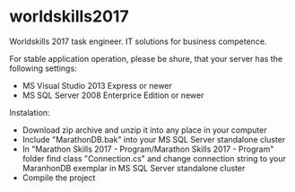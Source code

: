 # worldskills2017
Worldskills 2017 task engineer. IT solutions for business competence.

For stable application operation, please be shure, that your server has the following settings:
  - MS Visual Studio 2013 Express or newer
  - MS SQL Server 2008 Enterprice Edition or newer
 
 Instalation:
   - Download zip archive and unzip it into any place in your computer
   - Include "MarathonDB.bak" into your MS SQL Server standalone cluster
   - In "Marathon Skills 2017 - Program/Marathon Skills 2017 - Program" folder find class "Connection.cs" and change connection string to your MaranhonDB 
exemplar in MS SQL Server standalone cluster
  - Compile the project
